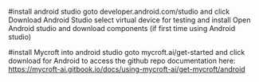 #install android studio
goto developer.android.com/studio and click Download Android Studio
select virtual device for testing and install
Open Android studio and download components (if first time using Android studio)


#install Mycroft into android studio
goto mycroft.ai/get-started and click download for Android to access the github repo
documentation here: https://mycroft-ai.gitbook.io/docs/using-mycroft-ai/get-mycroft/android

